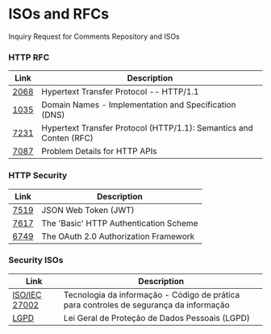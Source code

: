 # ISOs and RFCs
Inquiry Request for Comments Repository and ISOs

### HTTP RFC
| Link | Description |
| ------ | ----------- |
| [2068](https://datatracker.ietf.org/doc/html/rfc2616)   | Hypertext Transfer Protocol -- HTTP/1.1 |,
| [1035](https://datatracker.ietf.org/doc/html/rfc1035)   | Domain Names - Implementation and Specification (DNS) |,
| [7231](https://datatracker.ietf.org/doc/html/rfc7231)   | Hypertext Transfer Protocol (HTTP/1.1): Semantics and Conten (RFC) |,
| [7087](https://datatracker.ietf.org/doc/html/rfc7807)   | Problem Details for HTTP APIs |,


### HTTP Security
| Link | Description |
| ------ | ----------- |
| [7519](https://datatracker.ietf.org/doc/html/rfc7519)   |  JSON Web Token (JWT) |,
| [7617](https://datatracker.ietf.org/doc/html/rfc7617)   |  The 'Basic' HTTP Authentication Scheme |,
| [6749](https://datatracker.ietf.org/doc/html/rfc6749)   |  The OAuth 2.0 Authorization Framework |,

### Security ISOs
| Link | Description |
| ------ | ----------- |
| [ISO/IEC 27002](http://www.professordiovani.com.br/AdmRedes/NBRISO-IEC27002.pdf)   | Tecnologia da informação - Código de prática para controles de segurança da informação |,
| [LGPD](https://www.planalto.gov.br/ccivil_03/_ato2015-2018/2018/lei/l13709.htm)   | Lei Geral de Proteção de Dados Pessoais (LGPD) |,
